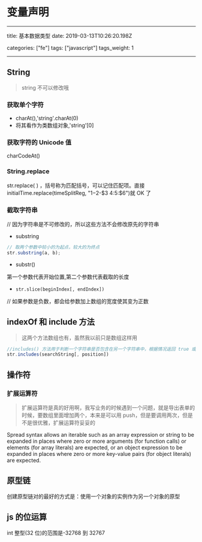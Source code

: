 # 变量声明

---

title: 基本数据类型
date: 2019-03-13T10:26:20.198Z

categories: ["fe"]
tags: ["javascript"]
tags_weight: 1

---

## String

> string 不可以修改哦

### 获取单个字符

- charAt(),'string'.charAt(0)
- 将其看作为类数组对象,'string'[0]

### 获取字符的 Unicode 值

charCodeAt()

### String.replace

str.replace( ) ，括号称为匹配括号，可以记住匹配项。直接 initialTime.replace(timeSplitReg, "$1-$2-$3 $4:$5:$6")就 OK 了

### 截取字符串

// 因为字符串是不可修改的，所以这些方法不会修改原先的字符串

- substring

```js
// 取两个参数中较小的为起点，较大的为终点
str.substring(a, b);
```

- substr()

第一个参数代表开始位置,第二个参数代表截取的长度

- `str.slice(beginIndex[, endIndex])`

// 如果参数是负数，都会给参数加上数组的宽度使其变为正数

## indexOf 和 include 方法

> 这两个方法数组也有，虽然我以前只是数组这样用

```js
//includes() 方法用于判断一个字符串是否包含在另一个字符串中，根据情况返回 true 或 false。
str.includes(searchString[, position])
```

## 操作符

### 扩展运算符

> 扩展运算符是真的好用啊，我写业务的时候遇到一个问题，就是导出表单的时候，要数组里面增加两个，本来是可以用 push，但是要调用两次，但是不是很优雅，扩展运算符妥妥的

Spread syntax allows an iterable such as an array expression or string to be expanded in places where zero or more arguments (for function calls) or elements (for array literals) are expected, or an object expression to be expanded in places where zero or more key-value pairs (for object literals) are expected.

## 原型链

创建原型链对的最好的方式是：使用一个对象的实例作为另一个对象的原型

## js 的位运算

int 整型(32 位)的范围是-32768 到 32767
